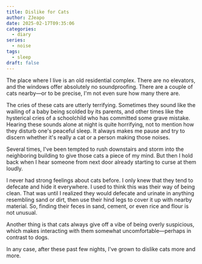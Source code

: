 ```yaml
---
title: Dislike for Cats
author: ZJeapo
date: 2025-02-17T09:35:06
categories:
  - diary
series:
  - noise
tags:
  - sleep
draft: false
---
```


The place where I live is an old residential complex. There are no elevators, and the windows offer absolutely no soundproofing. There are a couple of cats nearby—or to be precise, I'm not even sure how many there are.

The cries of these cats are utterly terrifying. Sometimes they sound like the wailing of a baby being scolded by its parents, and other times like the hysterical cries of a schoolchild who has committed some grave mistake. Hearing these sounds alone at night is quite horrifying, not to mention how they disturb one's peaceful sleep. It always makes me pause and try to discern whether it's really a cat or a person making those noises.

Several times, I've been tempted to rush downstairs and storm into the neighboring building to give those cats a piece of my mind. But then I hold back when I hear someone from next door already starting to curse at them loudly.

I never had strong feelings about cats before. I only knew that they tend to defecate and hide it everywhere. I used to think this was their way of being clean. That was until I realized they would defecate and urinate in anything resembling sand or dirt, then use their hind legs to cover it up with nearby material. So, finding their feces in sand, cement, or even rice and flour is not unusual.

Another thing is that cats always give off a vibe of being overly suspicious, which makes interacting with them somewhat uncomfortable—perhaps in contrast to dogs.

In any case, after these past few nights, I've grown to dislike cats more and more.